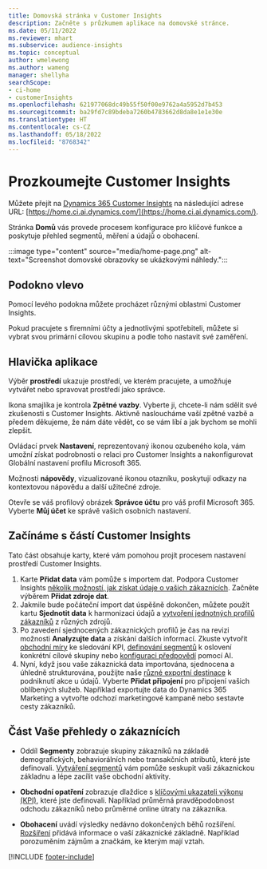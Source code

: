 ```yaml
---
title: Domovská stránka v Customer Insights
description: Začněte s průzkumem aplikace na domovské stránce.
ms.date: 05/11/2022
ms.reviewer: mhart
ms.subservice: audience-insights
ms.topic: conceptual
author: wmelewong
ms.author: wameng
manager: shellyha
searchScope:
- ci-home
- customerInsights
ms.openlocfilehash: 621977068dc49b55f50f00e9762a4a5952d7b453
ms.sourcegitcommit: ba29fd7c89bdeba7260b4783662d8da8e1e1e30e
ms.translationtype: HT
ms.contentlocale: cs-CZ
ms.lasthandoff: 05/18/2022
ms.locfileid: "8768342"
---
```

# <a name="explore-customer-insights"></a>Prozkoumejte Customer Insights

Můžete přejít na [Dynamics 365 Customer Insights](https://home.ci.ai.dynamics.com/) na následující adrese URL: [https://home.ci.ai.dynamics.com/](https://home.ci.ai.dynamics.com/).

Stránka **Domů** vás provede procesem konfigurace pro klíčové funkce a poskytuje přehled segmentů, měření a údajů o obohacení.

:::image type="content" source="media/home-page.png" alt-text="Screenshot domovské obrazovky se ukázkovými náhledy.":::

## <a name="left-side-pane"></a>Podokno vlevo

Pomocí levého podokna můžete procházet různými oblastmi Customer Insights.

Pokud pracujete s firemními účty a jednotlivými spotřebiteli, můžete si vybrat svou primární cílovou skupinu a podle toho nastavit své zaměření.

## <a name="application-header"></a>Hlavička aplikace

Výběr **prostředí** ukazuje prostředí, ve kterém pracujete, a umožňuje vytvářet nebo spravovat prostředí jako správce.

Ikona smajlíka je kontrola **Zpětné vazby**. Vyberte ji, chcete-li nám sdělit své zkušenosti s Customer Insights. Aktivně nasloucháme vaší zpětné vazbě a předem děkujeme, že nám dáte vědět, co se vám líbí a jak bychom se mohli zlepšit.

Ovládací prvek **Nastavení**, reprezentovaný ikonou ozubeného kola, vám umožní získat podrobnosti o relaci pro Customer Insights a nakonfigurovat Globální nastavení profilu Microsoft 365.

Možnosti **nápovědy**, vizualizované ikonou otazníku, poskytují odkazy na kontextovou nápovědu a další užitečné zdroje.

Otevře se váš profilový obrázek **Správce účtu** pro váš profil Microsoft 365. Vyberte **Můj účet** ke správě vašich osobních nastavení.

## <a name="getting-started-with-customer-insights-section"></a>Začínáme s částí Customer Insights

Tato část obsahuje karty, které vám pomohou projít procesem nastavení prostředí Customer Insights.

1. Karte **Přidat data** vám pomůže s importem dat. Podpora Customer Insights [několik možností, jak získat údaje o vašich zákaznících](data-sources.md). Začněte výběrem **Přidat zdroje dat**.
1. Jakmile bude počáteční import dat úspěšně dokončen, můžete použít kartu **Sjednotit data** k harmonizaci údajů a [vytvoření jednotných profilů zákazníků](data-unification.md) z různých zdrojů. 
1. Po zavedení sjednocených zákaznických profilů je čas na revizi možnosti **Analyzujte data** a získání dalších informací. Zkuste vytvořit [obchodní míry](measures.md) ke sledování KPI, [definování segmentů](segments.md) k oslovení konkrétní cílové skupiny nebo [konfiguraci předpovědí](predictions-overview.md) pomocí AI.
1. Nyní, když jsou vaše zákaznická data importována, sjednocena a úhledně strukturována, použijte naše [různé exportní destinace](export-destinations.md) k podniknutí akce u údajů. Vyberte **Přidat připojení** pro připojení vašich oblíbených služeb. Například exportujte data do Dynamics 365 Marketing a vytvořte odchozí marketingové kampaně nebo sestavte cesty zákazníků. 

## <a name="your-customer-insights-section"></a>Část Vaše přehledy o zákaznících

- Oddíl **Segmenty** zobrazuje skupiny zákazníků na základě demografických, behaviorálních nebo transakčních atributů, které jste definovali. [Vytváření segmentů](segments.md) vám pomůže seskupit vaši zákaznickou základnu a lépe zacílit vaše obchodní aktivity.

- **Obchodní opatření** zobrazuje dlaždice s [klíčovými ukazateli výkonu (KPI)](measures.md), které jste definovali. Například průměrná pravděpodobnost odchodu zákazníků nebo průměrné online útraty na zákazníka.

- **Obohacení** uvádí výsledky nedávno dokončených běhů rozšíření. [Rozšíření](enrichment-hub.md) přidává informace o vaší zákaznické základně. Například porozuměním zájmům a značkám, ke kterým mají vztah.


[!INCLUDE [footer-include](includes/footer-banner.md)]
